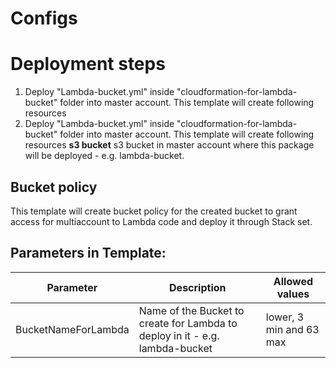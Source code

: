 # Configs

# Deployment steps


1. Deploy "Lambda-bucket.yml" inside "cloudformation-for-lambda-bucket" folder into master account. This template will create following resources
1. Deploy "Lambda-bucket.yml" inside "cloudformation-for-lambda-bucket" folder into master account. This template will create following resources
**s3 bucket**   s3 bucket in master account where this package will be deployed  - e.g. lambda-bucket.

## Bucket policy    
   This template will create bucket policy for the created bucket to grant access for multiaccount to Lambda code and deploy it through Stack set.

## Parameters in Template:

|Parameter           |Description                                                                           |Allowed values |
|--------------------|--------------------------------------------------------------------------------------|---------------|
|BucketNameForLambda | Name of the Bucket to create for Lambda to deploy in it - e.g. lambda-bucket         | lower, 3 min and 63 max |
